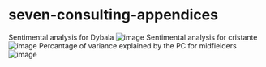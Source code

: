 # seven-consulting-appendices
Sentimental analysis for Dybala
![image](https://github.com/user-attachments/assets/6c5e637e-a5e7-48b0-8100-c817512a003c)
Sentimental analysis for cristante
![image](https://github.com/user-attachments/assets/77cb951e-4886-4c2d-9a67-a892248fe991)
Percantage of variance explained by the PC for midfielders                                                          
![image](https://github.com/user-attachments/assets/4e1d18d3-b803-47b4-9a5f-7173a8a97448)

                                                        





